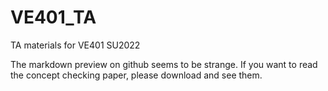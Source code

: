 # VE401_TA
TA materials for VE401 SU2022

The markdown preview on github seems to be strange. If you want to read the concept checking paper, please download and see them.
